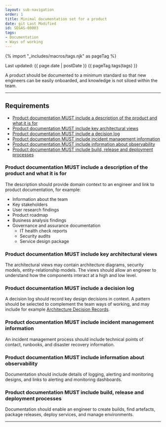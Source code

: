 ```yaml
---
layout: sub-navigation
order: 1
title: Minimal documentation set for a product
date: git Last Modified
id: SEGAS-00003
tags:
- Documentation
- Ways of working
---
```


{% import "_includes/macros/tags.njk" as pageTag %}

Last updated: {{ page.date | postDate }}
{{ pageTag.tags(tags)  }}

A product should be documented to a minimum standard so that new engineers can be easily onboarded, and knowledge is not siloed within the team.

---

## Requirements

- [Product documentation MUST include a description of the product and what it is for](#product-documentation-must-include-a-description-of-the-product-and-what-it-is-for)
- [Product documentation MUST include key architectural views](#product-documentation-must-include-key-architectural-views)
- [Product documentation MUST include a decision log](#product-documentation-must-include-a-decision-log)
- [Product documentation MUST include incident management information](#product-documentation-must-include-incident-management-information)
- [Product documentation MUST include information about observability](#product-documentation-must-include-information-about-observability)
- [Product documentation MUST include build, release and deployment processes](#product-documentation-must-include-build-release-and-deployment-processes)

### Product documentation MUST include a description of the product and what it is for

The description should provide domain context to an engineer and link to product documentation, for example:

- Information about the team
- Key stakeholders
- User research findings
- Product roadmap
- Business analysis findings
- Governance and assurance documentation
    - IT health check reports
    - Security audits
    - Service design package

### Product documentation MUST include key architectural views

The architectural views may contain architecture diagrams, security models, entity-relationship models. The views should allow an engineer to understand how the components interact at a high and low level.

### Product documentation MUST include a decision log

A decision log should record key design decisions in context. A pattern should be selected to complement the team ways of working, and may include for example [Architecture Decision Records](https://adr.github.io/). 

### Product documentation MUST include incident management information

An incident management process should include technical points of contact, runbooks, and disaster recovery information.

### Product documentation MUST include information about observability

Documentation should include details of logging, alerting and monitoring designs, and links to alerting and monitoring dashboards.

### Product documentation MUST include build, release and deployment processes

Documentation should enable an engineer to create builds, find artefacts, package releases, deploy services, and manage environments.

---
